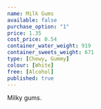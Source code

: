 ```yaml
---
name: Milk Gums
available: false
purchase_option: "1"
price: 1.35
cost_price: 0.54
container_water_weight: 919
container_sweets_weight: 671
type: [Chewy, Gummy]
colour: [White]
free: [Alcohol]
published: true
---
```

Milky gums.